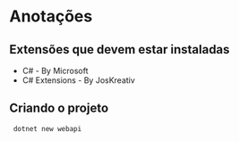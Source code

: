# Anotações

## Extensões que devem estar instaladas

-  C# - By Microsoft
-  C# Extensions - By JosKreativ


## Criando o projeto
``` dotnet new webapi```

## 